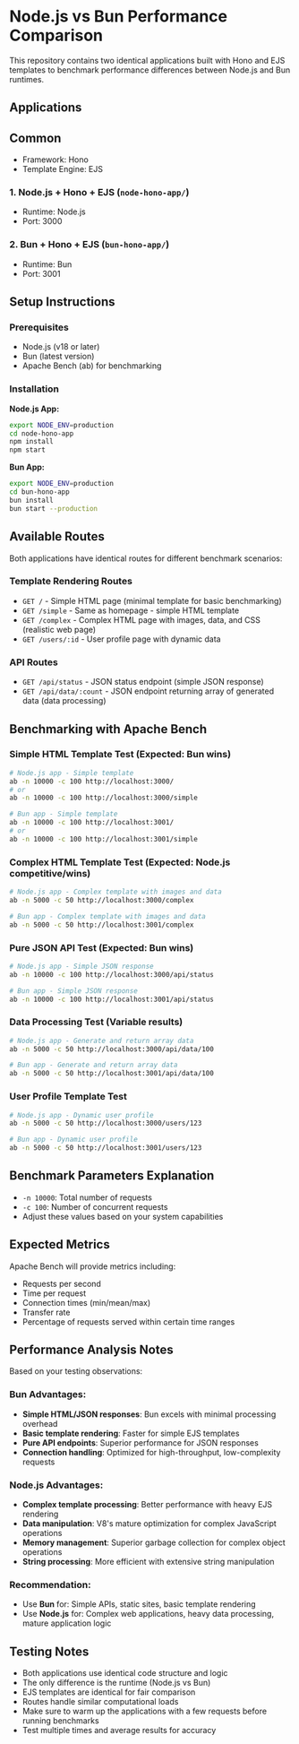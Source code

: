 # Node.js vs Bun Performance Comparison

This repository contains two identical applications built with Hono and EJS templates to benchmark performance differences between Node.js and Bun runtimes.

## Applications

## Common
- Framework: Hono
- Template Engine: EJS

### 1. Node.js + Hono + EJS (`node-hono-app/`)
- Runtime: Node.js
- Port: 3000

### 2. Bun + Hono + EJS (`bun-hono-app/`)
- Runtime: Bun
- Port: 3001

## Setup Instructions

### Prerequisites
- Node.js (v18 or later)
- Bun (latest version)
- Apache Bench (ab) for benchmarking

### Installation

**Node.js App:**
```bash
export NODE_ENV=production
cd node-hono-app
npm install
npm start
```

**Bun App:**
```bash
export NODE_ENV=production
cd bun-hono-app
bun install
bun start --production
```

## Available Routes

Both applications have identical routes for different benchmark scenarios:

### Template Rendering Routes
- `GET /` - Simple HTML page (minimal template for basic benchmarking)
- `GET /simple` - Same as homepage - simple HTML template
- `GET /complex` - Complex HTML page with images, data, and CSS (realistic web page)
- `GET /users/:id` - User profile page with dynamic data

### API Routes  
- `GET /api/status` - JSON status endpoint (simple JSON response)
- `GET /api/data/:count` - JSON endpoint returning array of generated data (data processing)

## Benchmarking with Apache Bench

### Simple HTML Template Test (Expected: Bun wins)
```bash
# Node.js app - Simple template
ab -n 10000 -c 100 http://localhost:3000/
# or
ab -n 10000 -c 100 http://localhost:3000/simple

# Bun app - Simple template  
ab -n 10000 -c 100 http://localhost:3001/
# or
ab -n 10000 -c 100 http://localhost:3001/simple
```

### Complex HTML Template Test (Expected: Node.js competitive/wins)
```bash
# Node.js app - Complex template with images and data
ab -n 5000 -c 50 http://localhost:3000/complex

# Bun app - Complex template with images and data
ab -n 5000 -c 50 http://localhost:3001/complex
```

### Pure JSON API Test (Expected: Bun wins)
```bash
# Node.js app - Simple JSON response
ab -n 10000 -c 100 http://localhost:3000/api/status

# Bun app - Simple JSON response
ab -n 10000 -c 100 http://localhost:3001/api/status
```

### Data Processing Test (Variable results)
```bash
# Node.js app - Generate and return array data
ab -n 5000 -c 50 http://localhost:3000/api/data/100

# Bun app - Generate and return array data
ab -n 5000 -c 50 http://localhost:3001/api/data/100
```

### User Profile Template Test
```bash
# Node.js app - Dynamic user profile
ab -n 5000 -c 50 http://localhost:3000/users/123

# Bun app - Dynamic user profile
ab -n 5000 -c 50 http://localhost:3001/users/123
```

## Benchmark Parameters Explanation

- `-n 10000`: Total number of requests
- `-c 100`: Number of concurrent requests
- Adjust these values based on your system capabilities

## Expected Metrics

Apache Bench will provide metrics including:
- Requests per second
- Time per request
- Connection times (min/mean/max)
- Transfer rate
- Percentage of requests served within certain time ranges

## Performance Analysis Notes

Based on your testing observations:

### **Bun Advantages:**
- **Simple HTML/JSON responses**: Bun excels with minimal processing overhead
- **Basic template rendering**: Faster for simple EJS templates
- **Pure API endpoints**: Superior performance for JSON responses
- **Connection handling**: Optimized for high-throughput, low-complexity requests

### **Node.js Advantages:**
- **Complex template processing**: Better performance with heavy EJS rendering
- **Data manipulation**: V8's mature optimization for complex JavaScript operations
- **Memory management**: Superior garbage collection for complex object operations
- **String processing**: More efficient with extensive string manipulation

### **Recommendation:**
- Use **Bun** for: Simple APIs, static sites, basic template rendering
- Use **Node.js** for: Complex web applications, heavy data processing, mature application logic

## Testing Notes

- Both applications use identical code structure and logic
- The only difference is the runtime (Node.js vs Bun) 
- EJS templates are identical for fair comparison
- Routes handle similar computational loads
- Make sure to warm up the applications with a few requests before running benchmarks
- Test multiple times and average results for accuracy